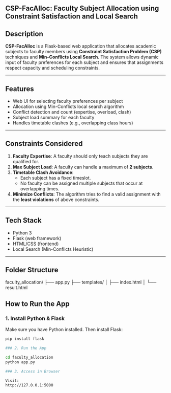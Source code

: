 ## CSP-FacAlloc: Faculty Subject Allocation using Constraint Satisfaction and Local Search

##  Description

**CSP-FacAlloc** is a Flask-based web application that allocates academic subjects to faculty members using **Constraint Satisfaction Problem (CSP)** techniques and **Min-Conflicts Local Search**. The system allows dynamic input of faculty preferences for each subject and ensures that assignments respect capacity and scheduling constraints.

---

##  Features

-  Web UI for selecting faculty preferences per subject
-  Allocation using Min-Conflicts local search algorithm
-  Conflict detection and count (expertise, overload, clash)
-  Subject load summary for each faculty
-  Handles timetable clashes (e.g., overlapping class hours)

---

##  Constraints Considered

1. **Faculty Expertise**: A faculty should only teach subjects they are qualified for.
2. **Max Subject Load**: A faculty can handle a maximum of **2 subjects**.
3. **Timetable Clash Avoidance**:
   - Each subject has a fixed timeslot.
   - No faculty can be assigned multiple subjects that occur at overlapping times.
4. **Minimize Conflicts**: The algorithm tries to find a valid assignment with the **least violations** of above constraints.

---

##  Tech Stack

- Python 3
- Flask (web framework)
- HTML/CSS (frontend)
- Local Search (Min-Conflicts Heuristic)

---

## Folder Structure

faculty_allocation/
├── app.py
├── templates/
│ ├── index.html
│ └── result.html

##  How to Run the App

### 1. Install Python & Flask

Make sure you have Python installed. Then install Flask:

```bash
pip install flask

### 2. Run the App

cd faculty_allocation
python app.py

### 3. Access in Browser

Visit:
http://127.0.0.1:5000